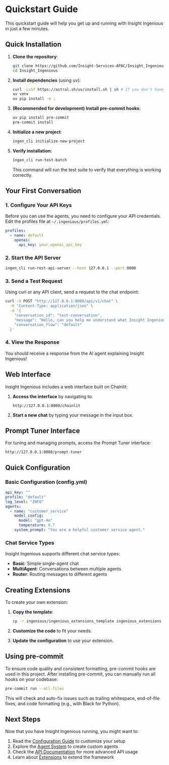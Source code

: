 # Quickstart Guide

This quickstart guide will help you get up and running with Insight Ingenious in just a few minutes.

## Quick Installation

1. **Clone the repository**:
   ```bash
   git clone https://github.com/Insight-Services-APAC/Insight_Ingenious.git
   cd Insight_Ingenious
   ```

2. **Install dependencies** (using uv):
   ```bash
   curl -LsSf https://astral.sh/uv/install.sh | sh # If you don't have uv installed
   uv venv
   uv pip install -e .
   ```

3. **(Recommended for development) Install pre-commit hooks**:
   ```bash
   uv pip install pre-commit
   pre-commit install
   ```

4. **Initialize a new project**:
   ```bash
   ingen_cli initialize-new-project
   ```

5. **Verify installation**:
   ```bash
   ingen_cli run-test-batch
   ```

   This command will run the test suite to verify that everything is working correctly.

## Your First Conversation

### 1. Configure Your API Keys

Before you can use the agents, you need to configure your API credentials. Edit the profiles file at `~/.ingenious/profiles.yml`:

```yaml
profiles:
  - name: default
    openai:
      api_key: your_openai_api_key
```

### 2. Start the API Server

```bash
ingen_cli run-rest-api-server --host 127.0.0.1 --port 8000
```

### 3. Send a Test Request

Using curl or any API client, send a request to the chat endpoint:

```bash
curl -X POST "http://127.0.0.1:8000/api/v1/chat" \
  -H "Content-Type: application/json" \
  -d '{
    "conversation_id": "test-conversation",
    "message": "Hello, can you help me understand what Insight Ingenious does?",
    "conversation_flow": "default"
  }'
```

### 4. View the Response

You should receive a response from the AI agent explaining Insight Ingenious!

## Web Interface

Insight Ingenious includes a web interface built on Chainlit:

1. **Access the interface** by navigating to:
   ```
   http://127.0.0.1:8000/chainlit
   ```

2. **Start a new chat** by typing your message in the input box.

## Prompt Tuner Interface

For tuning and managing prompts, access the Prompt Tuner interface:

```
http://127.0.0.1:8000/prompt-tuner
```

## Quick Configuration

### Basic Configuration (config.yml)

```yaml
api_key: ""
profile: "default"
log_level: "INFO"
agents:
  - name: "customer_service"
    model_config:
      model: "gpt-4o"
      temperature: 0.7
    system_prompt: "You are a helpful customer service agent."
```

### Chat Service Types

Insight Ingenious supports different chat service types:

- **Basic**: Simple single-agent chat
- **MultiAgent**: Conversations between multiple agents
- **Router**: Routing messages to different agents

## Creating Extensions

To create your own extension:

1. **Copy the template**:
   ```bash
   cp -r ingenious/ingenious_extensions_template ingenious_extensions
   ```

2. **Customize the code** to fit your needs.

3. **Update the configuration** to use your extension.

## Using pre-commit

To ensure code quality and consistent formatting, pre-commit hooks are used in this project. After installing pre-commit, you can manually run all hooks on your codebase:

```bash
pre-commit run --all-files
```

This will check and auto-fix issues such as trailing whitespace, end-of-file fixes, and code formatting (e.g., with Black for Python).

## Next Steps

Now that you have Insight Ingenious running, you might want to:

1. Read the [Configuration Guide](./configuration.md) to customize your setup
2. Explore the [Agent System](./agents.md) to create custom agents
3. Check the [API Documentation](./api.md) for more advanced API usage
4. Learn about [Extensions](./extensions.md) to extend the framework
